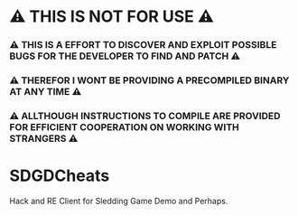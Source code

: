 # ⚠️ THIS IS NOT FOR USE ⚠️
### ⚠️ THIS IS A EFFORT TO DISCOVER AND EXPLOIT POSSIBLE BUGS FOR THE DEVELOPER TO FIND AND PATCH ⚠️ 
### ⚠️ THEREFOR I WONT BE PROVIDING A PRECOMPILED BINARY AT ANY TIME ⚠️
### ⚠️ ALLTHOUGH INSTRUCTIONS TO COMPILE ARE PROVIDED FOR EFFICIENT COOPERATION ON WORKING WITH STRANGERS ⚠️ 


# SDGDCheats
Hack and RE Client for Sledding Game Demo and Perhaps.


